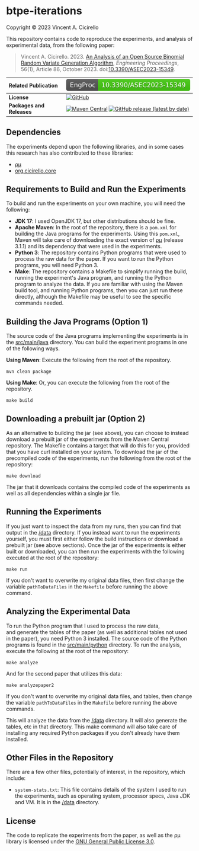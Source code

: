 # btpe-iterations

Copyright &copy; 2023 Vincent A. Cicirello

This repository contains code to reproduce the experiments, and analysis of 
experimental data, from the following paper:

> Vincent A. Cicirello. 2023. [An Analysis of an Open Source Binomial Random Variate Generation Algorithm](https://www.cicirello.org/publications/engproc-56-00086.pdf), *Engineering Proceedings*, 56(1), Article 86, October 2023. doi:[10.3390/ASEC2023-15349](https://doi.org/10.3390/ASEC2023-15349).

| __Related Publication__ | [![doi:10.3390/ASEC2023-15349](doi.svg)](https://doi.org/10.3390/ASEC2023-15349) |
| :--- | :--- |
| __License__ | [![GitHub](https://img.shields.io/github/license/cicirello/cycle-mutation-experiments)](LICENSE) |
| __Packages and Releases__ | [![Maven Central](https://img.shields.io/maven-central/v/org.cicirello/btpe-iterations.svg?label=Maven%20Central)](https://central.sonatype.com/artifact/org.cicirello/btpe-iterations/) [![GitHub release (latest by date)](https://img.shields.io/github/v/release/cicirello/btpe-iterations?logo=GitHub)](https://github.com/cicirello/btpe-iterations/releases) |

## Dependencies

The experiments depend upon the following libraries, and in some cases this research has 
also contributed to these libraries:
* [&rho;&mu;](https://rho-mu.cicirello.org)
* [org.cicirello.core](https://core.cicirello.org)

## Requirements to Build and Run the Experiments

To build and run the experiments on your own machine, you will need the following:
* __JDK 17__: I used OpenJDK 17, but other distributions should be fine. 
* __Apache Maven__: In the root of the repository, there is a `pom.xml` 
  for building the Java programs for the experiments. Using this `pom.xml`, 
  Maven will take care of downloading the exact version of 
  [&rho;&mu;](https://rho-mu.cicirello.org) (release 3.1.1) and its dependency 
  that were used in the experiments. 
* __Python 3__: The repository contains Python programs that were used to 
  process the raw data for the paper. If you want to run the Python programs, 
  you will need Python 3. 
* __Make__: The repository contains a Makefile to simplify running the build, 
  running the experiment's Java program, and running the Python program to 
  analyze the data. If you are familiar with using the Maven build tool, 
  and running Python programs, then you can just run these directly, although 
  the Makefile may be useful to see the specific commands needed.

## Building the Java Programs (Option 1)

The source code of the Java programs implementing the experiments
is in the [src/main/java](src/main/java) directory.  You can build the experiment 
programs in one of the following ways.

__Using Maven__: Execute the following from the root of the
repository.

```shell
mvn clean package
```

__Using Make__: Or, you can execute the following from the root
of the repository.

```shell
make build
```

## Downloading a prebuilt jar (Option 2)

As an alternative to building the jar (see above), you can choose to instead
download a prebuilt jar of the experiments from the Maven Central repository.
The Makefile contains a target that will do this for you, provided that you have
curl installed on your system. To download the jar of the precompiled code of 
the experiments, run the following from the root of the repository:

```shell
make download
```

The jar that it downloads contains the compiled code of the experiments as well
as all dependencies within a single jar file.

## Running the Experiments

If you just want to inspect the data from my runs, then you can find that output
in the [/data](data) directory. If you instead want to run the experiments yourself,
you must first either follow the build instructions or download a prebuilt jar (see above
sections). Once the jar of the experiments is either built or downloaded, you can then run 
the experiments with the following executed at the root of the repository:

```shell
make run
```

If you don't want to overwrite my original data files, then first change the variable
`pathToDataFiles` in the `Makefile` before running the above command.

## Analyzing the Experimental Data

To run the Python program that I used to process the raw data,  
and generate the tables of the paper (as well as additional tables
not used in the paper), you need Python 3 installed. The source 
code of the Python programs is found in the [src/main/python](src/main/python) 
directory.  To run the analysis, execute the following at the root of the 
repository:

```shell
make analyze
```

And for the second paper that utilizes this data:

```shell
make analyzepaper2
```

If you don't want to overwrite my original data files, and tables, then change the 
variable `pathToDataFiles` in the `Makefile` before running the above commands.

This will analyze the data from the [/data](data) directory. It will also 
generate the tables, etc in that directory. This make command will also take
care of installing any required Python packages if you don't already have them
installed.

## Other Files in the Repository

There are a few other files, potentially of interest, in the repository,
which include:
* `system-stats.txt`: This file contains details of the system I 
  used to run the experiments, such as operating system, processor 
  specs, Java JDK and VM. It is in the [/data](data) directory.

## License

The code to replicate the experiments from the paper, as well as the
&rho;&mu; library is licensed under the [GNU General Public License 3.0](https://www.gnu.org/licenses/gpl-3.0.en.html).

